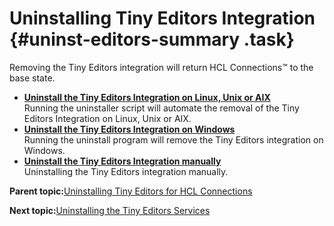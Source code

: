 # Uninstalling Tiny Editors Integration {#uninst-editors-summary .task}

Removing the Tiny Editors integration will return HCL Connections™ to the base state.

-   **[Uninstall the Tiny Editors Integration on Linux, Unix or AIX](../../install/tiny_editors/t_03-uninst_01-editors_01-uninstall-on-linux-unix-or-aix.md)**  
Running the uninstaller script will automate the removal of the Tiny Editors Integration on Linux, Unix or AIX.
-   **[Uninstall the Tiny Editors Integration on Windows](../../install/tiny_editors/t_03-uninst_01-editors_02-uninstall-on-windows.md)**  
Running the uninstall program will remove the Tiny Editors integration on Windows.
-   **[Uninstall the Tiny Editors Integration manually](../../install/tiny_editors/t_03-uninst_01-editors_03-uninstall-manually.md)**  
Uninstalling the Tiny Editors integration manually.

**Parent topic:**[Uninstalling Tiny Editors for HCL Connections](../../install/tiny_editors/t_03-uninst_00-summary.md)

**Next topic:**[Uninstalling the Tiny Editors Services](../../install/tiny_editors/t_03-uninst_02-services-uninstall.md)

